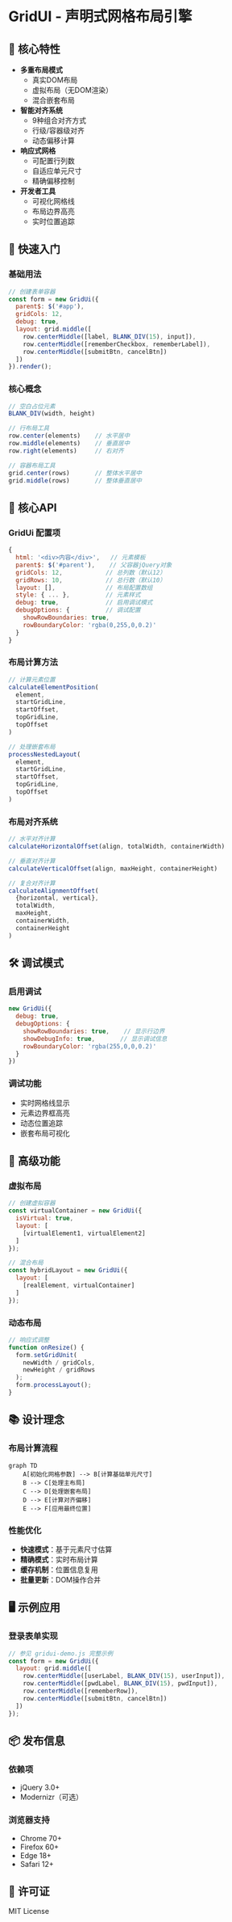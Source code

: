 # GridUI - 声明式网格布局引擎

## 🌟 核心特性

- **多重布局模式**
  - 真实DOM布局
  - 虚拟布局（无DOM渲染）
  - 混合嵌套布局
- **智能对齐系统**
  - 9种组合对齐方式
  - 行级/容器级对齐
  - 动态偏移计算
- **响应式网格**
  - 可配置行列数
  - 自适应单元尺寸
  - 精确偏移控制
- **开发者工具**
  - 可视化网格线
  - 布局边界高亮
  - 实时位置追踪

## 🚀 快速入门

### 基础用法
```javascript
// 创建表单容器
const form = new GridUi({
  parent$: $('#app'),
  gridCols: 12,
  debug: true,
  layout: grid.middle([
    row.centerMiddle([label, BLANK_DIV(15), input]),
    row.centerMiddle([rememberCheckbox, rememberLabel]),
    row.centerMiddle([submitBtn, cancelBtn])
  ])
}).render();
```

### 核心概念
```javascript
// 空白占位元素
BLANK_DIV(width, height) 

// 行布局工具
row.center(elements)    // 水平居中
row.middle(elements)    // 垂直居中
row.right(elements)     // 右对齐

// 容器布局工具 
grid.center(rows)       // 整体水平居中
grid.middle(rows)       // 整体垂直居中
```

## 🔧 核心API

### GridUi 配置项
```javascript
{
  html: '<div>内容</div>',   // 元素模板
  parent$: $('#parent'),    // 父容器jQuery对象
  gridCols: 12,            // 总列数（默认12）
  gridRows: 10,            // 总行数（默认10） 
  layout: [],              // 布局配置数组
  style: { ... },          // 元素样式
  debug: true,             // 启用调试模式
  debugOptions: {          // 调试配置
    showRowBoundaries: true,
    rowBoundaryColor: 'rgba(0,255,0,0.2)'
  }
}
```

### 布局计算方法
```javascript
// 计算元素位置
calculateElementPosition(
  element,
  startGridLine, 
  startOffset,
  topGridLine,
  topOffset
)

// 处理嵌套布局
processNestedLayout(
  element,
  startGridLine,
  startOffset,
  topGridLine,
  topOffset
)
```

### 布局对齐系统
```javascript
// 水平对齐计算
calculateHorizontalOffset(align, totalWidth, containerWidth)

// 垂直对齐计算 
calculateVerticalOffset(align, maxHeight, containerHeight)

// 复合对齐计算
calculateAlignmentOffset(
  {horizontal, vertical},
  totalWidth,
  maxHeight,
  containerWidth,
  containerHeight
)
```

## 🛠 调试模式

### 启用调试
```javascript
new GridUi({
  debug: true,
  debugOptions: {
    showRowBoundaries: true,    // 显示行边界
    showDebugInfo: true,       // 显示调试信息
    rowBoundaryColor: 'rgba(255,0,0,0.2)' 
  }
})
```

### 调试功能
- 实时网格线显示
- 元素边界框高亮
- 动态位置追踪
- 嵌套布局可视化

## 🧩 高级功能

### 虚拟布局
```javascript
// 创建虚拟容器
const virtualContainer = new GridUi({
  isVirtual: true,
  layout: [
    [virtualElement1, virtualElement2]
  ]
});

// 混合布局
const hybridLayout = new GridUi({
  layout: [
    [realElement, virtualContainer]
  ]
});
```

### 动态布局
```javascript
// 响应式调整
function onResize() {
  form.setGridUnit(
    newWidth / gridCols,
    newHeight / gridRows
  );
  form.processLayout();
}
```

## 📚 设计理念

### 布局计算流程
```mermaid
graph TD
    A[初始化网格参数] --> B[计算基础单元尺寸]
    B --> C[处理主布局]
    C --> D[处理嵌套布局]
    D --> E[计算对齐偏移]
    E --> F[应用最终位置]
```

### 性能优化
- **快速模式**：基于元素尺寸估算
- **精确模式**：实时布局计算
- **缓存机制**：位置信息复用
- **批量更新**：DOM操作合并

## 🖥 示例应用

### 登录表单实现
```javascript
// 参见 gridui-demo.js 完整示例
const form = new GridUi({
  layout: grid.middle([
    row.centerMiddle([userLabel, BLANK_DIV(15), userInput]),
    row.centerMiddle([pwdLabel, BLANK_DIV(15), pwdInput]),
    row.centerMiddle([rememberRow]),
    row.centerMiddle([submitBtn, cancelBtn])
  ])
});
```

## 📦 发布信息

### 依赖项
- jQuery 3.0+
- Modernizr（可选）

### 浏览器支持
- Chrome 70+
- Firefox 60+
- Edge 18+
- Safari 12+

## 📄 许可证
MIT License 
